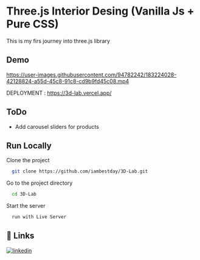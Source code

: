 
# Three.js Interior Desing (Vanilla Js + Pure CSS)

This is my firs journey into three.js library




## Demo

https://user-images.githubusercontent.com/94782242/183224028-42128824-a55d-45c8-91c8-cd9b9fd45c08.mp4

DEPLOYMENT : https://3d-lab.vercel.app/


## ToDo

- Add carousel sliders for products 


## Run Locally

Clone the project

```bash
  git clone https://github.com/iambestday/3D-Lab.git
```

Go to the project directory

```bash
  cd 3D-Lab
```

Start the server

```bash
  run with Live Server
```


## 🔗 Links
[![linkedin](https://img.shields.io/badge/linkedin-0A66C2?style=for-the-badge&logo=linkedin&logoColor=white)](https://www.linkedin.com/in/behrouz-asghari/)

